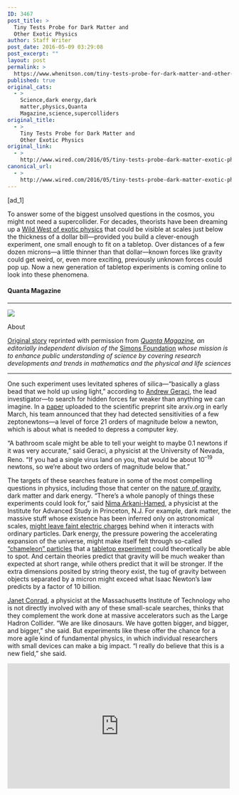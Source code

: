 ```yaml
---
ID: 3467
post_title: >
  Tiny Tests Probe for Dark Matter and
  Other Exotic Physics
author: Staff Writer
post_date: 2016-05-09 03:29:08
post_excerpt: ""
layout: post
permalink: >
  https://www.whenitson.com/tiny-tests-probe-for-dark-matter-and-other-exotic-physics/
published: true
original_cats:
  - >
    Science,dark energy,dark
    matter,physics,Quanta
    Magazine,science,supercolliders
original_title:
  - >
    Tiny Tests Probe for Dark Matter and
    Other Exotic Physics
original_link:
  - >
    http://www.wired.com/2016/05/tiny-tests-probe-dark-matter-exotic-physics/
canonical_url:
  - >
    http://www.wired.com/2016/05/tiny-tests-probe-dark-matter-exotic-physics/
---
```

 [ad_1]
<br><div id=""><p>To answer some of the biggest unsolved questions in the cosmos, you might not need a supercollider. For decades, theorists have been dreaming up a <a href="https://www.quantamagazine.org/20150803-physics-theories-map/" target="_blank">Wild West of exotic physics</a> that could be visible at scales just below the thickness of a dollar bill—provided you build a clever-enough experiment, one small enough to fit on a tabletop. Over distances of a few dozen microns—a little thinner than that dollar—known forces like gravity could get weird, or, even more exciting, previously unknown forces could pop up. Now a new generation of tabletop experiments is coming online to look into these phenomena.</p>
<div class="wired-author marg-l-med marg-b-med fader carve&#10;&#9;&#9;" data-js="fader" readability="8.476821192053">
	<h4 class="ambroise-hdr marg-t-med marg-b-med">Quanta Magazine</h4>	<hr class="gray-5"/><img aria-hidden="true" role="presentation" class="circle center marg-t-med marg-b-med" src="http://www.whenitson.com/wp-content/uploads/2016/04/Triangles-in-the-Sky-Tell-the-Story-of-the-Universes-Birth.jpe"/><p class="about gray-5 oxide no-marg">About</p>
	<p class="exchange-sm no-clamp"><a href="https://www.quantamagazine.org/20160503-tabletop-searches-for-extra-dimensions-and-dark-matter/" target="_blank">Original story</a> reprinted with permission from <a href="http://www.quantamagazine.org/"><em>Quanta Magazine</em></a><em>, an editorially independent division of the </em><a href="https://simonsfoundation.org/">Simons Foundation</a><em> whose mission is to enhance public understanding of science by covering research developments and trends in mathematics and the physical and life sciences</em></p>
	<hr class="gray-5"/></div>

<p>One such experiment uses levitated spheres of silica—“basically a glass bead that we hold up using light,” according to <a href="http://www.unr.edu/physics/people/andrew-geraci" target="_blank">Andrew Geraci</a>, the lead investigator—to search for hidden forces far weaker than anything we can imagine. In a <a href="http://arxiv.org/abs/1603.02122" target="_blank">paper</a> uploaded to the scientific preprint site arxiv.org in early March, his team announced that they had detected sensitivities of a few zeptonewtons—a level of force 21 orders of magnitude below a newton, which is about what is needed to depress a computer key.</p>
<p>“A bathroom scale might be able to tell your weight to maybe 0.1 newtons if it was very accurate,” said Geraci, a physicist at the University of Nevada, Reno. “If you had a single virus land on you, that would be about 10<sup>–19</sup> newtons, so we’re about two orders of magnitude below that.”</p>
<p>The targets of these searches feature in some of the most compelling questions in physics, including those that center on the <a href="https://www.quantamagazine.org/20150508-what-happens-when-you-fall-into-a-black-hole/" target="_blank">nature of gravity</a>, dark matter and dark energy. “There’s a whole panoply of things these experiments could look for,” said <a href="https://www.quantamagazine.org/20150922-nima-arkani-hamed-collider-physics/" target="_blank">Nima Arkani-Hamed</a>, a physicist at the Institute for Advanced Study in Princeton, N.J. For example, dark matter, the massive stuff whose existence has been inferred only on astronomical scales, <a href="http://arxiv.org/abs/1408.4396" target="_blank">might leave faint electric charges</a> behind when it interacts with ordinary particles. Dark energy, the pressure powering the accelerating expansion of the universe, might make itself felt through so-called <a href="https://www.quantamagazine.org/20150331-dark-energy-tested-on-a-tabletop/" target="_blank">“chameleon” particles</a> that a <a href="http://arxiv.org/abs/1604.04908" target="_blank">tabletop experiment</a> could theoretically be able to spot. And certain theories predict that gravity will be much weaker than expected at short range, while others predict that it will be stronger. If the extra dimensions posited by string theory exist, the tug of gravity between objects separated by a micron might exceed what Isaac Newton’s law predicts by a factor of 10 billion.</p>
<p><a href="http://web.mit.edu/physics/people/faculty/conrad_janet.html" target="_blank">Janet Conrad</a>, a physicist at the Massachusetts Institute of Technology who is not directly involved with any of these small-scale searches, thinks that they complement the work done at massive accelerators such as the Large Hadron Collider. “We are like dinosaurs. We have gotten bigger, and bigger, and bigger,” she said. But experiments like these offer the chance for a more agile kind of fundamental physics, in which individual researchers with small devices can make a big impact. “I really do believe that this is a new field,” she said.</p>
<p><iframe width="500" height="281" src="https://www.youtube.com/embed/fwdNq1BYnMs?feature=oembed" frameborder="0" allowfullscreen=""/></p>
<p>For theorists like Arkani-Hamed, what happens just beyond the limits of our vision is interesting because of a curious numerical connection. The Planck scale, the infinitesimal size scale in which quantum gravity is thought to rule, is 16 orders of magnitude smaller than the weak scale, the neighborhood of particle physics explored in the Large Hadron Collider.</p>
<p>Theories that blend these length scales often compare the two. (Physicists will take the length of the weak scale, square it, then divide this number by the length of the Planck scale.) The result of the comparison yields a range of distances matching what may be another fundamental scale: one that runs between a micron and a millimeter. Here, Arkani-Hamed suspects, new forces and particles may arise.</p>
<p>Similar sizes arise when physicists consider the dark energy that fills empty space throughout the universe. When that energy density is associated with a length scale on which particles may be acting, it turns out to be <a href="https://digital.lib.washington.edu/researchworks/handle/1773/34135" target="_blank">about 100 microns</a>—again suggesting this neighborhood would be an auspicious place to look for signs of new physics.</p>
<p>One such search started in the late 1990s, after Arkani-Hamed and two colleagues <a href="http://xxx.lanl.gov/abs/hep-ph/9803315" target="_blank">suggested</a> that gravity may be leaking into extra dimensions of space, a process that would explain why gravity is far weaker than the other forces known to physics. At scales smaller than the extra dimensions, before gravity had a chance to leak away, its attraction would be stronger than expected. The researchers calculated that these dimensions could be as big as a millimeter in size.</p>
<p>This inspired <a href="http://www.npl.washington.edu/eotwash/" target="_blank">Eric Adelberger</a> and his colleagues to search for those dimensions. They already had the device to do it. In the 1980s, Adelberger and the so-called Eöt-Wash group at the University of Washington had built a device called a “<a href="http://www.npl.washington.edu/eotwash/eotwashwhat" target="_blank">torsion balance</a>” that would twist in response to small forces. At first the group used the balance to search for a “fifth force” that had been proposed based on century-old experimental results. They failed to find it. “We built an apparatus, and we found that this thing wasn’t true,” Adelberger said. “It was so much fun, and it was much easier than we thought it would be.”</p>



<p>Now they set out to work on Arkani-Hamed’s prediction that gravity would be much stronger at small distances—before it has a chance to leak into extra dimensions—than when objects are farther away.</p>
<p>Since 2001, the team has published results from four torsion balances, each more sensitive than the last. So far, any diminutive dimensions haven’t revealed themselves. The team first reported that gravity acts normally at a distance of 218 microns. Then they <a href="https://digital.lib.washington.edu/researchworks/handle/1773/34135" target="_blank">reduced this number</a> to 197 microns, then 56, and finally 42, as <a href="https://digital.lib.washington.edu/researchworks/handle/1773/24309" target="_blank">reported in a 2013 study</a>. Today, their data come from two different instruments with pendulums. One pendulum twists at a rate determined by the strength of gravity; the other should stay still unless gravity behaves unexpectedly.</p>
<p>But they haven’t been able to shrink their measurements much beyond 42 microns. Currently, they’re tweaking the 2013 analysis, and they hope to publish updated numbers soon. While Adelberger is hesitant to cite the new limit they’re pushing for, he said it’s unlikely to be under 20 microns. “When you first do something, the bar is relatively low,” he said. “It gets so much harder when you make the distances shorter.”</p>
<p>Techniques borrowed from atomic physics may indicate another way down the ladder, even to nanoscopic scales.</p>
<p>In 2010, Geraci, then a physicist at the National Institute of Standards and Technology in Boulder, Colo., <a href="http://arxiv.org/abs/1006.0261" target="_blank">suggested a scheme</a> to probe hidden forces at tiny scales. Instead of using the pendulums at Washington, small-force hunters could use spheres of silica levitated by lasers. By measuring how nearby objects change the position of a floating bead, this kind of experiment can look at the forces spanning just a few microns.</p>
<p> </p>
<figure attachment_2015105="" class="wp-caption landscape alignnone fader relative" data-js="fader"><a href="http://www.whenitson.com/wp-content/uploads/2016/05/Tiny-Tests-Probe-for-Dark-Matter-and-Other-Exotic-Physics.gif"><img class="size-default-top-art wp-image-2015105" src="http://www.whenitson.com/wp-content/uploads/2016/05/Tiny-Tests-Probe-for-Dark-Matter-and-Other-Exotic-Physics.gif" alt="LookingForGravitysLeaks_615_2.gif" width="582" height="449"/></a><figcaption class="wp-caption-text link-underline"><span class="credit link-underline-sm"><span aria-hidden="true" class="ui ui ui-illo inline-block ui-credit relative opacity-6 marg-r-sm marg-l-sm no-caption"/>Lucy Reading-Ikkanda for Quanta Magazine</span></figcaption></figure><p> </p>
<p>The experiment is able to probe scales of smaller lengths, but there’s a catch. Gravity is most easily measured using massive objects. Geraci’s design, now built, uses spheres just 0.3 microns in size. <a href="https://profiles.stanford.edu/35219" target="_blank">David Moore</a>, a physicist at Stanford University who works in the lab of <a href="https://physics.stanford.edu/people/faculty/giorgio-gratta" target="_blank">Giorgio Gratta</a>, has his own working version that uses larger silica spheres about five microns in diameter. Compared to the Eöt-Wash team, which uses torsion balances that are a few centimeters wide, both experiments trade away the larger gravitational signals for more precision at close range.</p>
<p>Geraci’s and Moore’s masses are so light that the teams are not yet able to directly measure the gravitational pull of nearby objects; they can only see it if it turns out stronger than predicted by Newton’s law. That may make it harder to determine if gravity or something else is behind anything strange they might see. “One thing we always like to point out about gravity is that having the force sensitivity to see gravity is basically table stakes to play the game,” said <a href="http://www.charliehagedorn.com/" target="_blank">Charlie Hagedorn</a>, a postdoc at Washington. Adelberger adds, “If you want to know what gravity does, you’ve got to be able to see it.”</p>
<p>But to Geraci and Moore, the levitated beads are a general platform they can use to investigate small physics beyond just gravity. “The vision here is that once you’re able to measure these tiny forces, there’s a lot you can do,” Moore said. At the end of 2014, Moore <a href="http://arxiv.org/abs/1408.4396" target="_blank">conducted a search</a> for particles with electric charges much smaller than one electron. Some models of dark matter suggest these “millicharged” particles could have formed in the early universe, and could still be lurking in ordinary matter.</p>
<p>To try to find these particles, Moore held positively charged spheres between a pair of electrodes. He then zapped the entire apparatus with flashes of ultraviolet light to knock electrons off the electrodes. These electrons then attached to the positively charged spheres, turning them neutral. Then he applied an electric field. If any millicharged particles were still stuck on the spheres, they would impart a small force. Moore didn’t see any effects, which means that any millicharged particles must have an exceedingly small charge, or the particles themselves must be rare, or both.</p>
<figure attachment_2015110="" class="wp-caption landscape alignnone fader relative" data-js="fader"><a href="http://www.whenitson.com/wp-content/uploads/2016/05/1462764548_172_Tiny-Tests-Probe-for-Dark-Matter-and-Other-Exotic-Physics.gif"><img class="size-text-column-width wp-image-2015110" src="http://www.whenitson.com/wp-content/uploads/2016/05/1462764548_172_Tiny-Tests-Probe-for-Dark-Matter-and-Other-Exotic-Physics.gif" alt="MillichargedParticles_615_2.gif" width="482" height="459"/></a><figcaption class="wp-caption-text link-underline"><span class="credit link-underline-sm"><span aria-hidden="true" class="ui ui ui-illo inline-block ui-credit relative opacity-6 marg-r-sm marg-l-sm no-caption"/><a href="http://www.lucyreading.com/" target="_blank">Lucy Reading-Ikkanda</a> for Quanta Magazine</span></figcaption></figure><p>In a more recent test <a href="http://arxiv.org/abs/1604.04908" target="_blank">published in April</a>, Moore, working with his colleagues Alex Rider and Charles Blakemore, also used the microspheres to look for so-called <a href="https://www.quantamagazine.org/20150331-dark-energy-tested-on-a-tabletop/" target="_blank">“chameleon” particles that may explain dark energy</a>. They didn’t find any, a result that echoed one <a href="http://science.sciencemag.org/content/349/6250/849" target="_blank">published last year</a> in the journal <em>Science</em> by a team at the University of California, Berkeley.</p>
<p>“These small-scale experiments are—I don’t know what it’s called in English—‘wild goose chase’?” said <a href="https://physics.stanford.edu/people/faculty/savas-dimopoulos" target="_blank">Savas Dimopoulos</a>, a physicist at Stanford who was a co-author of the paper with Arkani-Hamed that proposed the search for millimeter-size extra dimensions. “You don’t really know where to look, but you look wherever you can.”</p>
<p>For Dimopoulos, these tabletop searches are an appealing cottage industry. They offer a cheap alternative way to study provocative theories. “These ideas have been proposed over the last 40 years, but they’ve been staying on the back burner, because the main focus of fundamental physics has been accelerators,” he said.</p>
<p>It’s a pitch Dimopoulos has been honing in talks over the last three years. Several experiments like those aimed at short-range forces are in the works, but they’re underfunded and underappreciated. “The field doesn’t even have a proper name,” he said.</p>
<p>What might help is what Dimopoulos calls a “super lab”—a facility that would bring many such tabletop experiments together under one roof, like the research communities that have built up around high-energy projects like the Large Hadron Collider. Conrad, for her part, would like these endeavors to be better supported while still remaining at universities.</p>
<p>Either way, both argue that more effort is warranted in the search for lower-energy particles, especially those predicted to lurk at scales only a little smaller than the width of a human hair. “There is a whole zoo of these things,” Dimopoulos said. “High energy is not the only frontier that exists.”</p>
<p><em><a href="https://www.quantamagazine.org/20160503-tabletop-searches-for-extra-dimensions-and-dark-matter/">Original story</a> reprinted with permission from <a href="https://www.quantamagazine.org">Quanta Magazine</a>, an editorially independent publication of the <a href="https://www.simonsfoundation.org">Simons Foundation</a> whose mission is to enhance public understanding of science by covering research developments and trends in mathematics and the physical and life sciences.</em></p>

			<a class="visually-hidden skip-to-text-link focusable bg-white" href="#start-of-content">Go Back to Top. Skip To: Start of Article.</a>

			
</div>
<br>[ad_2]
<br><a href="http://www.wired.com/2016/05/tiny-tests-probe-dark-matter-exotic-physics/">Source </a>